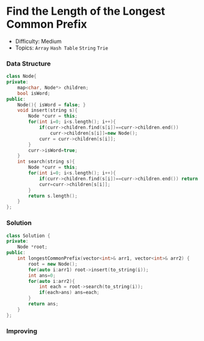 # Find the Length of the Longest Common Prefix
- Difficulty: Medium
- Topics: `Array` `Hash Table` `String` `Trie`

### Data Structure
``` cpp
class Node{
private:
    map<char, Node*> children;
    bool isWord;
public:
    Node(){ isWord = false; }
    void insert(string s){
        Node *curr = this;
        for(int i=0; i<s.length(); i++){
            if(curr->children.find(s[i])==curr->children.end())
                curr->children[s[i]]=new Node();
            curr = curr->children[s[i]];
        }
        curr->isWord=true;
    }
    int search(string s){
        Node *curr = this;
        for(int i=0; i<s.length(); i++){
            if(curr->children.find(s[i])==curr->children.end()) return i;
            curr=curr->children[s[i]];
        }
        return s.length();
    }
};
```

### Solution
``` cpp
class Solution {
private:
    Node *root;
public:
    int longestCommonPrefix(vector<int>& arr1, vector<int>& arr2) {
        root = new Node();
        for(auto i:arr1) root->insert(to_string(i));
        int ans=0;
        for(auto i:arr2){
            int each = root->search(to_string(i));
            if(each>ans) ans=each;
        }
        return ans;
    }
};
```

### Improving
``` cpp
```